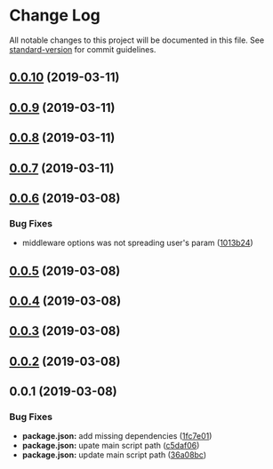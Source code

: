 # Change Log

All notable changes to this project will be documented in this file. See [standard-version](https://github.com/conventional-changelog/standard-version) for commit guidelines.

## [0.0.10](https://github.com/veeklabs/moleculer-sentry-middleware/compare/v0.0.9...v0.0.10) (2019-03-11)



## [0.0.9](https://github.com/veeklabs/moleculer-sentry-middleware/compare/v0.0.8...v0.0.9) (2019-03-11)



## [0.0.8](https://github.com/veeklabs/moleculer-sentry-middleware/compare/v0.0.7...v0.0.8) (2019-03-11)



## [0.0.7](https://github.com/veeklabs/moleculer-sentry-middleware/compare/v0.0.6...v0.0.7) (2019-03-11)



## [0.0.6](https://github.com/veeklabs/moleculer-sentry-middleware/compare/v0.0.5...v0.0.6) (2019-03-08)


### Bug Fixes

* middleware options was not spreading user's param ([1013b24](https://github.com/veeklabs/moleculer-sentry-middleware/commit/1013b24))



## [0.0.5](https://github.com/veeklabs/moleculer-sentry-middleware/compare/v0.0.4...v0.0.5) (2019-03-08)



## [0.0.4](https://github.com/veeklabs/moleculer-sentry-middleware/compare/v0.0.3...v0.0.4) (2019-03-08)



## [0.0.3](https://github.com/veeklabs/moleculer-sentry-middleware/compare/v0.0.2...v0.0.3) (2019-03-08)



## [0.0.2](https://github.com/veeklabs/moleculer-sentry-middleware/compare/v0.0.1...v0.0.2) (2019-03-08)



## 0.0.1 (2019-03-08)


### Bug Fixes

* **package.json:** add missing dependencies ([1fc7e01](https://github.com/veeklabs/moleculer-sentry-middleware/commit/1fc7e01))
* **package.json:** upate main script path ([c5daf06](https://github.com/veeklabs/moleculer-sentry-middleware/commit/c5daf06))
* **package.json:** update main script path ([36a08bc](https://github.com/veeklabs/moleculer-sentry-middleware/commit/36a08bc))
